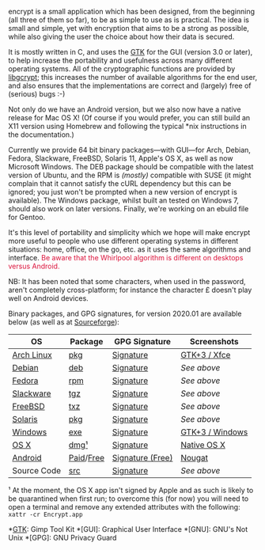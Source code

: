 encrypt is a small application which has been designed, from the beginning (all three of them so far), to be as simple to use as is practical. The idea is small and simple, yet with encryption that aims to be a strong as possible, while also giving the user the choice about how their data is secured.

It is mostly written in C, and uses the [GTK][] for the GUI (version 3.0 or later), to help increase the portability and usefulness across many different operating systems. All of the cryptographic functions are provided by [libgcrypt][]; this increases the number of available algorithms for the end user, and also ensures that the implementations are correct and (largely) free of (serious) bugs :-)

Not only do we have an Android version, but we also now have a native release for Mac OS X! (Of course if you would prefer, you can still build an X11 version using Homebrew and following the typical *nix instructions in the documentation.)

Currently we provide 64 bit binary packages&mdash;with GUI&mdash;for Arch, Debian, Fedora, Slackware, FreeBSD, Solaris 11, Apple's OS X, as well as now Microsoft Windows. The DEB package should be compatible with the latest version of Ubuntu, and the RPM is _(mostly)_ compatible with SUSE (it might complain that it cannot satisfy the cURL dependency but this can be ignored; you just won't be prompted when a new version of encrypt is available). The Windows package, whilst built an tested on Windows 7, should also work on later versions.  Finally, we're working on an ebuild file for Gentoo.

It's this level of portability and simplicity which we hope will make encrypt more useful to people who use different operating systems in different situations: home, office, on the go, etc. as it uses the same algorithms and interface. <span style="color:#dc143c;">Be aware that the Whirlpool algorithm is different on desktops versus Android.</span>

NB: It has been noted that some characters, when used in the password, aren't completely cross-platform; for instance the character £ doesn't play well on Android devices.

Binary packages, and GPG signatures, for version 2020.01 are available below (as well as at [Sourceforge]):

|OS|Package|GPG Signature|Screenshots|
|-|-|-|-|
|[Arch Linux]|[pkg][ap]|[Signature][ag]|[GTK+3 / Xfce][as]|
|[Debian]|[deb][dp]|[Signature][dg]|_See above_|
|[Fedora]|[rpm][fp]|[Signature][fg]|_See above_|
|[Slackware]|[tgz][kp]|[Signature][kg]|_See above_|
|[FreeBSD]|[txz][bp]|[Signature][bg]|_See above_|
|[Solaris]|[pkg][sp]|[Signature][sg]|_See above_|
|[Windows]|[exe][wp]|[Signature][wg]|[GTK+3 / Windows][ws]|
|[OS X]|[dmg¹][xp]|[Signature][xg]|[Native OS X][xs]|
|[Android]|[Paid][mp]/[Free][gp]|[Signature (Free)][gg]|[Nougat][ms]|
|Source Code|[src][rp]|[Signature][rg]|_See above_|

¹ At the moment, the OS X app isn't signed by Apple and as such is likely to be quarantined when first run; to overcome this (for now) you will need to open a terminal and remove any extended attributes with the following: ```xattr -cr Encrypt.app```

[GTK]: http://www.gtk.org
[libgcrypt]: http://www.gnu.org/software/libgcrypt/
[Android]: http://www.android.com
[SourceForge.net]: http://sourceforge.net
[Homebrew]: http://mxcl.github.com/homebrew/
[Xcode]: https://developer.apple.com/xcode/
[Sourceforge]: https://sourceforge.net/projects/encrypt/

[Arch Linux]: http://www.archlinux.org
[ap]: /downloads/encrypt/2020.01/encrypt-2020.01-1-x86_64.pkg.tar.xz
[ag]: /downloads/encrypt/2020.01/encrypt-2020.01-1-x86_64.pkg.tar.xz.asc
[as]: /src/encrypt/pixmaps/screenshot_linux_idle.png

[Debian]: http://www.debian.org
[dp]: /downloads/encrypt/2020.01/encrypt-2020.01-1_amd64.deb
[dg]: /downloads/encrypt/2020.01/encrypt-2020.01-1_amd64.deb.asc

[Fedora]: http://fedoraproject.org
[fp]: /downloads/encrypt/2020.01/encrypt-2020.01-1.x86_64.rpm
[fg]: /downloads/encrypt/2020.01/encrypt-2020.01-1.x86_64.rpm.asc

[Slackware]: http://http://www.slackware.com
[kp]: /downloads/encrypt/2020.01/encrypt-2020.01-x86_64-1aa.tgz
[kg]: /downloads/encrypt/2020.01/encrypt-2020.01-x86_64-1aa.tgz.asc

[FreeBSD]: https://www.freebsd.org
[bp]: /downloads/encrypt/2020.01/encrypt-2020.01-x86_64.txz
[bg]: /downloads/encrypt/2020.01/encrypt-2020.01-x86_64.txz.asc

[Solaris]: https://www.oracle.com/solaris/solaris11/
[sp]: /downloads/encrypt/2020.01/encrypt-2020.01.pkg
[sg]: /downloads/encrypt/2020.01/encrypt-2020.01.pkg.asc

[Windows]: https://www.microsoft.com
[wp]: /downloads/encrypt/2020.01/encrypt-2020.01-install.exe
[wg]: /downloads/encrypt/2020.01/encrypt-2020.01-install.exe.asc
[ws]: /src/encrypt/pixmaps/screenshot_windows_idle.png

[mp]: https://market.android.com/details?id=net.albinoloverats.android.encrypt
[ms]: /src/encrypt/pixmaps/screenshot_android_idle.png
[gp]: /downloads/encrypt/2020.01/encrypt-2020.01-free.apk
[gg]: /downloads/encrypt/2020.01/encrypt-2020.01-free.apk.asc

[OS X]: https://www.apple.com
[xp]: /downloads/encrypt/2020.01/encrypt-2020.01.dmg
[xg]: /downloads/encrypt/2020.01/encrypt-2020.01.dmg.asc
[xs]: /src/encrypt/pixmaps/screenshot_macosx_idle.png

[rp]: /downloads/encrypt/2020.01/encrypt-2020.01.tar.xz
[rg]: /downloads/encrypt/2020.01/encrypt-2020.01.tar.xz.asc

[qr]: https://qrcode.kaywa.com/img.php?s=2&d=https%3A%2F%2Fmarket.android.com%2Fdetails%3Fid%3Dnet.albinoloverats.android.encrypt

*[GTK]: Gimp Tool Kit
*[GUI]: Graphical User Interface
*[GNU]: GNU's Not Unix
*[GPG]: GNU Privacy Guard
